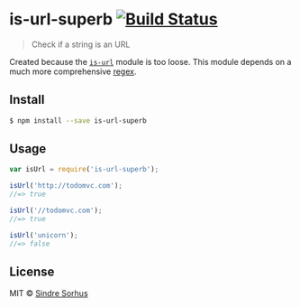 # is-url-superb [![Build Status](https://travis-ci.org/sindresorhus/is-url-superb.svg?branch=master)](https://travis-ci.org/sindresorhus/is-url-superb)

> Check if a string is an URL

Created because the [`is-url`](https://github.com/segmentio/is-url) module is too loose. This module depends on a much more comprehensive [regex](https://github.com/kevva/url-regex).


## Install

```sh
$ npm install --save is-url-superb
```


## Usage

```js
var isUrl = require('is-url-superb');

isUrl('http://todomvc.com');
//=> true

isUrl('//todomvc.com');
//=> true

isUrl('unicorn');
//=> false
```


## License

MIT © [Sindre Sorhus](http://sindresorhus.com)
